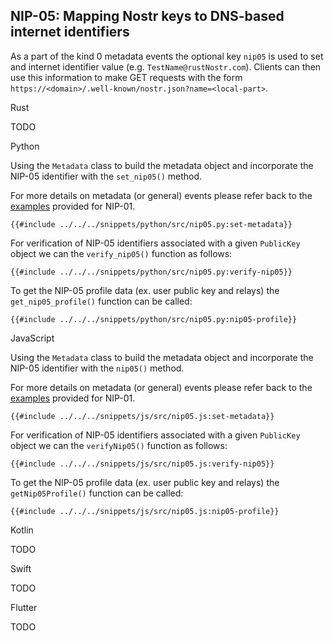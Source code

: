 ## NIP-05: Mapping Nostr keys to DNS-based internet identifiers

As a part of the kind 0 metadata events the optional key `nip05` is used to set and internet identifier value (e.g. `TestName@rustNostr.com`). 
Clients can then use this information to make GET requests with the form `https://<domain>/.well-known/nostr.json?name=<local-part>`.

<custom-tabs category="lang">

<div slot="title">Rust</div>
<section>

TODO

</section>

<div slot="title">Python</div>
<section>

Using the `Metadata` class to build the metadata object and incorporate the NIP-05 identifier with the `set_nip05()` method. 

For more details on metadata (or general) events please refer back to the [examples](01.md) provided for NIP-01.

```python,ignore
{{#include ../../../snippets/python/src/nip05.py:set-metadata}}
```

For verification of NIP-05 identifiers associated with a given `PublicKey` object we can the `verify_nip05()` function  as follows:

```python,ignore
{{#include ../../../snippets/python/src/nip05.py:verify-nip05}}
```

To get the NIP-05 profile data (ex. user public key and relays) the `get_nip05_profile()` function can be called:

```python,ignore
{{#include ../../../snippets/python/src/nip05.py:nip05-profile}}
```

</section>

<div slot="title">JavaScript</div>
<section>

Using the `Metadata` class to build the metadata object and incorporate the NIP-05 identifier with the `nip05()` method. 

For more details on metadata (or general) events please refer back to the [examples](01.md) provided for NIP-01.

```javascript,ignore
{{#include ../../../snippets/js/src/nip05.js:set-metadata}}
```

For verification of NIP-05 identifiers associated with a given `PublicKey` object we can the `verifyNip05()` function  as follows:

```javascript,ignore
{{#include ../../../snippets/js/src/nip05.js:verify-nip05}}
```

To get the NIP-05 profile data (ex. user public key and relays) the `getNip05Profile()` function can be called:

```javascript,ignore
{{#include ../../../snippets/js/src/nip05.js:nip05-profile}}
```

</section>

<div slot="title">Kotlin</div>
<section>

TODO

</section>

<div slot="title">Swift</div>
<section>

TODO

</section>

<div slot="title">Flutter</div>
<section>

TODO

</section>
</custom-tabs>
